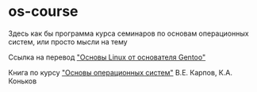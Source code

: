 # os-course
Здесь как бы программа курса семинаров по основам операционных систем, или просто мысли на тему

Ссылка на перевод ["Основы Linux от основателя Gentoo"](linux-basics.md)

Книга по курсу ["Основы операционных систем"](books/os-basics.pdf) В.Е. Карпов, К.А. Коньков
